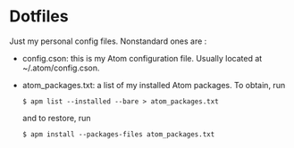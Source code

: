 # Dotfiles

Just my personal config files. Nonstandard ones are :

- config.cson: this is my Atom configuration file. Usually located at
  ~/.atom/config.cson.
- atom_packages.txt: a list of my installed Atom packages. To obtain, run
   
  ```$ apm list --installed --bare > atom_packages.txt```

  and to restore, run

  ```$ apm install --packages-files atom_packages.txt```

